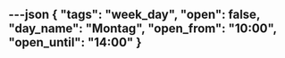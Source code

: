 ---json
{
"tags": "week_day",
  "open": false,
  "day_name": "Montag",
  "open_from": "10:00",
  "open_until": "14:00"
}
---
